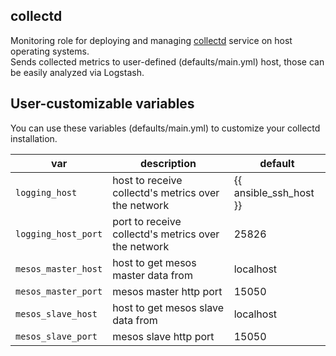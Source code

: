 ## collectd                                                                                                                                                                                                                                                                   
                                                                                                                                                                                                                                                                              
Monitoring role for deploying and managing [collectd](https://collectd.org) service on host operating systems.                                                                                                                                                                
Sends collected metrics to user-defined (defaults/main.yml) host, those can be easily analyzed via Logstash.                                                                                                                                                                  
                                                                                                                                                                                                                                                                              
## User-customizable variables                                                                                                                                                                                                                                                
                                                                                                                                                                                                                                                                              
You can use these variables (defaults/main.yml) to customize your collectd installation.                                                                                                                                                                                      
                                                                                                                                                                                                                                                                              
| var | description | default |                                                                                                                                                                                                                                               
|-----|-------------|---------|                                                                                                                                                                                                                                               
|`logging_host`|host to receive collectd's metrics over the network| {{ ansible_ssh_host }}|                                                                                                                                                                                  
|`logging_host_port`|port to receive collectd's metrics over the network| 25826|          
|`mesos_master_host`|host to get mesos master data from|localhost|
|`mesos_master_port`|mesos master http port|15050|
|`mesos_slave_host`|host to get mesos slave data from|localhost|
|`mesos_slave_port`|mesos slave http port|15050|

